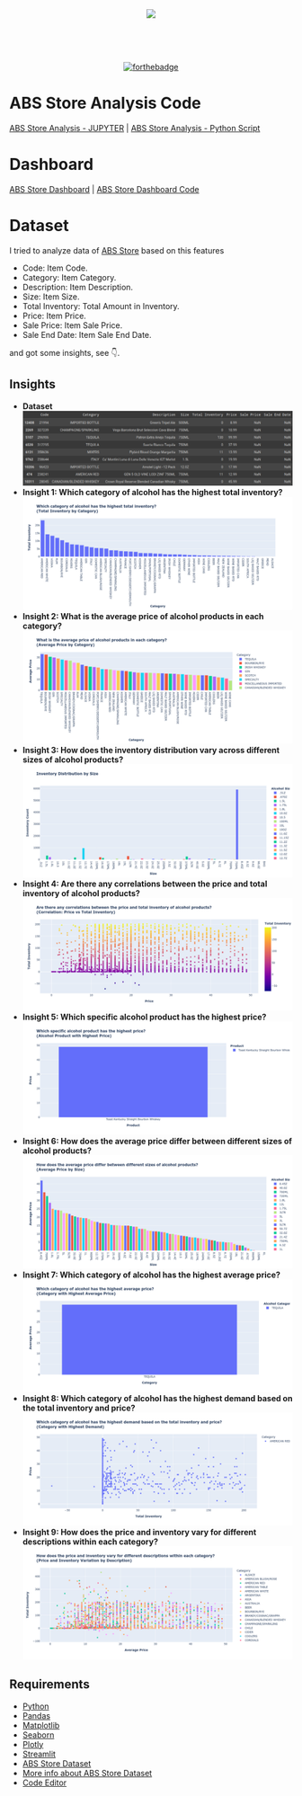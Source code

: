 <div align="center" style="margin: 30px;">
<img src="imgs/ABS.jpg" align="center" />
</div>

<br />
<br />

<div align="center">

[![forthebadge](https://forthebadge.com/images/badges/made-with-python.svg)](http://forthebadge.com)

</div>

# ABS Store Analysis Code
[ABS Store Analysis - JUPYTER](https://nbviewer.org/github/ahmedy19/Insights-and-DataStory-for-ABS-Store/blob/main/Insights_for_ABS_Store.ipynb) | [ABS Store Analysis - Python Script](https://github.com/ahmedy19/Insights-and-DataStory-for-ABS-Store/blob/main/insights_for_abs_store.py)


# Dashboard
[ABS Store Dashboard](https://abs-store.streamlit.app) | [ABS Store Dashboard Code](https://github.com/ahmedy19/Insights-and-DataStory-for-ABS-Store/blob/main/dashboard.py)

# Dataset
I tried to analyze data of [ABS Store](https://catalog.data.gov/dataset/abs-store-inventory-and-sale-items) based on this features

- Code: Item Code.
- Category: Item Category.
- Description: Item Description.
- Size: Item Size.
- Total Inventory: Total Amount in Inventory.
- Price: Item Price.
- Sale Price: Item Sale Price.
- Sale End Date: Item Sale End Date.

and got some insights, see 👇.


## Insights

- **Dataset**
    ![image](/imgs/dataset.png)
- **Insight 1: Which category of alcohol has the highest total inventory?**
    ![image](/imgs/1-insight.png)
- **Insight 2: What is the average price of alcohol products in each category?**
    ![image](/imgs/2-insight.png)
- **Insight 3: How does the inventory distribution vary across different sizes of alcohol products?**
    ![image](/imgs/3-insight.png)
- **Insight 4: Are there any correlations between the price and total inventory of alcohol products?**
    ![image](/imgs/4-insight.png)
- **Insight 5: Which specific alcohol product has the highest price?**
    ![image](/imgs/5-insight.png)
- **Insight 6: How does the average price differ between different sizes of alcohol products?**
    ![image](/imgs/6-insight.png)
- **Insight 7: Which category of alcohol has the highest average price?**
    ![image](/imgs/7-insight.png)
- **Insight 8: Which category of alcohol has the highest demand based on the total inventory and price?**
    ![image](/imgs/8-insight.png)
- **Insight 9: How does the price and inventory vary for different descriptions within each category?**
    ![image](/imgs/9-insight.png)

    


## Requirements 

- [Python](https://www.python.org)
- [Pandas](https://pandas.pydata.org)
- [Matplotlib](https://matplotlib.org)
- [Seaborn](https://seaborn.pydata.org)
- [Plotly](https://plotly.com)
- [Streamlit](https://streamlit.io)
- [ABS Store Dataset](https://catalog.data.gov/dataset/abs-store-inventory-and-sale-items)
- [More info about ABS Store Dataset](https://data.montgomerycountymd.gov/Community-Recreation/ABS-Store-Inventory-and-Sale-Items/ib5t-5ncy)
- [Code Editor](https://code.visualstudio.com)
